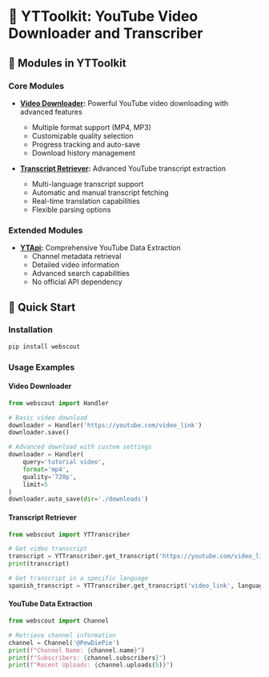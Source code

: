 # 🎥 YTToolkit: YouTube Video Downloader and Transcriber

## 🔧 Modules in YTToolkit

### Core Modules

* **[Video Downloader](YTdownloader.py):** Powerful YouTube video downloading with advanced features
  - Multiple format support (MP4, MP3)
  - Customizable quality selection
  - Progress tracking and auto-save
  - Download history management

* **[Transcript Retriever](transcriber.py):** Advanced YouTube transcript extraction
  - Multi-language transcript support
  - Automatic and manual transcript fetching
  - Real-time translation capabilities
  - Flexible parsing options

### Extended Modules

* **[YTApi](ytapi/README.md):** Comprehensive YouTube Data Extraction
  - Channel metadata retrieval
  - Detailed video information
  - Advanced search capabilities
  - No official API dependency

## 🚀 Quick Start

### Installation

```bash
pip install webscout
```

### Usage Examples

#### Video Downloader

```python
from webscout import Handler

# Basic video download
downloader = Handler('https://youtube.com/video_link')
downloader.save()

# Advanced download with custom settings
downloader = Handler(
    query='tutorial video', 
    format='mp4', 
    quality='720p', 
    limit=5
)
downloader.auto_save(dir='./downloads')
```

#### Transcript Retriever

```python
from webscout import YTTranscriber

# Get video transcript
transcript = YTTranscriber.get_transcript('https://youtube.com/video_link')
print(transcript)

# Get transcript in a specific language
spanish_transcript = YTTranscriber.get_transcript('video_link', languages='es')
```

#### YouTube Data Extraction

```python
from webscout import Channel

# Retrieve channel information
channel = Channel('@PewDiePie')
print(f"Channel Name: {channel.name}")
print(f"Subscribers: {channel.subscribers}")
print(f"Recent Uploads: {channel.uploads(5)}")
```
